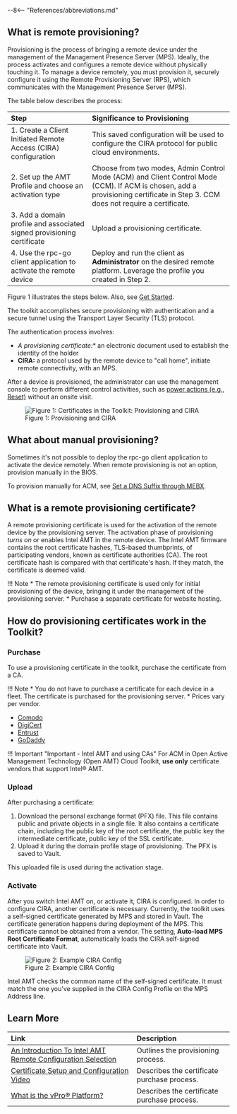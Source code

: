 --8<-- "References/abbreviations.md"
	
## What is remote provisioning?

Provisioning is the process of bringing a remote device under the management of the Management Presence Server (MPS). Ideally, the process activates and configures a remote device without physically touching it. To manage a device remotely, you must provision it, securely configure it using the Remote Provisioning Server (RPS), which communicates with the Management Presence Server (MPS). 

The table below describes the process: 

| Step       | Significance to Provisioning|  
| :------------------------- | :--------------------- | 
| 1. Create a Client Initiated Remote Access (CIRA) configuration | This saved configuration will be used to configure the CIRA protocol for public cloud environments. |
| 2. Set up the AMT Profile and choose an activation type | Choose from two modes, Admin Control Mode (ACM) and Client Control Mode (CCM). If ACM is chosen, add a provisioning certificate in Step 3. CCM does not require a certificate. |
| 3. Add a domain profile and associated signed provisioning certificate | Upload a provisioning certificate. |
| 4. Use the rpc-go client application to activate the remote device | Deploy and run the client as **Administrator** on the desired remote platform. Leverage the profile you created in Step 2.  |

Figure 1 illustrates the steps below. Also, see [Get Started](../../GetStarted/prerequisites.md).

The toolkit accomplishes secure provisioning with authentication and a secure tunnel using the Transport Layer Security (TLS) protocol. 

The authentication process involves:

* **A provisioning certificate*:** an electronic document used to establish the identity of the holder
* **CIRA:** a protocol used by the remote device to "call home", initiate remote connectivity, with an MPS.

After a device is provisioned, the administrator can use the management console to perform different control activities, such as [power actions (e.g., Reset)](../powerstates.md) without an onsite visit.

<figure class="figure-image">
<img src="..\..\..\assets\images\RemoteProvCert.png" alt="Figure 1: Certificates in the Toolkit: Provisioning and CIRA">
<figcaption>Figure 1: Provisioning and CIRA</figcaption>
</figure>

## What about manual provisioning?

Sometimes it's not possible to deploy the rpc-go client application to activate the device remotely. When remote provisioning is not an option, provision manually in the BIOS.

To provision manually for ACM, see [Set a DNS Suffix through MEBX](../MEBX/dnsSuffix.md).

## What is a remote provisioning certificate?

A remote provisioning certificate is used for the activation of the remote device by the provisioning server. The activation phase of provisioning *turns on* or enables Intel AMT in the remote device. The Intel AMT firmware contains the root certificate hashes, TLS-based thumbprints, of participating vendors, known as certificate authorities (CA). The root certificate hash is compared with that certificate's hash. If they match, the certificate is deemed valid. 

!!! Note
    * The remote provisioning certificate is used only for initial provisioning of the device, bringing it under the management of the provisioning server. 
    * Purchase a separate certificate for website hosting. 

## How do provisioning certificates work in the Toolkit?

### Purchase

To use a provisioning certificate in the toolkit, purchase the certificate from a CA. 

!!! Note
    * You do not have to purchase a certificate for each device in a fleet. The certificate is purchased for the provisioning server. 
    * Prices vary per vendor.

- [Comodo](https://www.intel.com/content/www/us/en/support/articles/000054981/technologies.html)
- [DigiCert](https://www.intel.com/content/www/us/en/support/articles/000055009/technologies.html)
- [Entrust](https://www.intel.com/content/www/us/en/support/articles/000055010/technologies/intel-active-management-technology-intel-amt.html)
- [GoDaddy](https://www.intel.com/content/www/us/en/support/articles/000020785/software.html)

!!! Important "Important - Intel AMT and using CAs"
    For ACM in Open Active Management Technology (Open AMT) Cloud Toolkit, **use only** certificate vendors that support Intel® AMT.

### Upload
After purchasing a certificate:

1. Download the personal exchange format (PFX) file. This file contains public and private objects in a single file. It also contains a certificate chain, including the public key of the root certificate, the public key the intermediate certificate, public key of the SSL certificate. 
2. Upload it during the domain profile stage of provisioning. The PFX is saved to Vault. 

This uploaded file is used during the activation stage.

### Activate

After you switch Intel AMT on, or activate it, CIRA is configured. In order to configure CIRA, another certificate is necessary. Currently, the toolkit uses a self-signed certificate generated by MPS and stored in Vault. The certificate generation happens during deployment of the MPS. This certificate cannot be obtained from a vendor. The setting, **Auto-load MPS Root Certificate Format**, automatically loads the CIRA self-signed certificate into Vault. 

<figure class="figure-image">
<img src="..\..\..\assets\images\RPS_CreateCIRAConfig.png" alt="Figure 2: Example CIRA Config">
<figcaption>Figure 2: Example CIRA Config</figcaption>
</figure>

Intel AMT checks the common name of the self-signed certificate. It must match the one you've supplied in the CIRA Config Profile on the MPS Address line. 


## Learn More

| Link      | Description |  
| :------------------------- | :--------------------- | 
| [An Introduction To Intel AMT Remote Configuration Selection](https://www.intel.com/content/dam/support/us/en/documents/technologies/remote-configuration-certificate-selection.pdf) | Outlines the provisioning process. |
| [Certificate Setup and Configuration Video](https://www.intel.com/content/www/us/en/support/articles/000026592/technologies.html) | Describes the certificate purchase process. |
| [What is the  vPro® Platform?](https://www.intel.com/content/www/us/en/architecture-and-technology/vpro/what-is-vpro.html) | Describes the certificate purchase process. |


